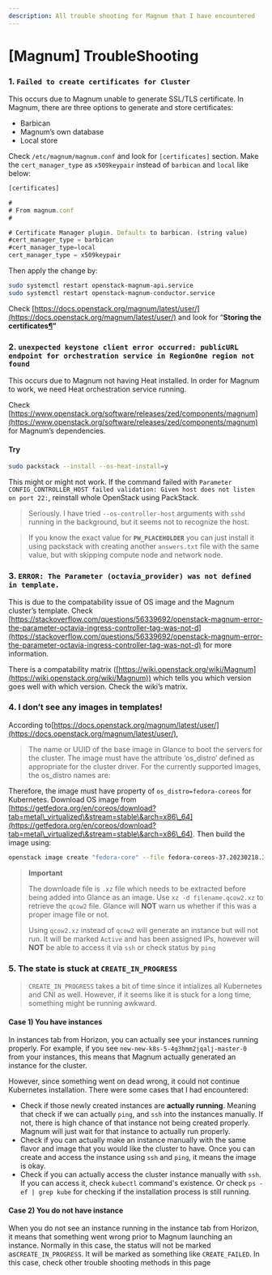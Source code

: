 ```yaml
---
description: All trouble shooting for Magnum that I have encountered
---
```


# \[Magnum] TroubleShooting

### 1. `Failed to create certificates for Cluster`

This occurs due to Magnum unable to generate SSL/TLS certificate. In Magnum, there are three options to generate and store certificates:

* Barbican
* Magnum’s own database
* Local store

Check `/etc/magnum/magnum.conf` and look for `[certificates]` section. Make the `cert_manager_type` as `x509keypair` instead of `barbican` and `local` like below:

```jsx
[certificates]

#
# From magnum.conf
#

# Certificate Manager plugin. Defaults to barbican. (string value)
#cert_manager_type = barbican
#cert_manager_type=local
cert_manager_type = x509keypair
```

Then apply the change by:

```bash
sudo systemctl restart openstack-magnum-api.service
sudo systemctl restart openstack-magnum-conductor.service
```

Check [https://docs.openstack.org/magnum/latest/user/](https://docs.openstack.org/magnum/latest/user/) and look for “**Storing the certificates**[**¶**](https://docs.openstack.org/magnum/latest/user/#storing-the-certificates)**”**

### 2. `unexpected keystone client error occurred: publicURL endpoint for orchestration service in RegionOne region not found`

This occurs due to Magnum not having Heat installed. In order for Magnum to work, we need Heat orchestration service running.

Check [https://www.openstack.org/software/releases/zed/components/magnum](https://www.openstack.org/software/releases/zed/components/magnum) for Magnum’s dependencies.

#### Try

```bash
sudo packstack --install --os-heat-install=y
```

This might or might not work. If the command failed with `Parameter CONFIG_CONTROLLER_HOST failed validation: Given host does not listen on port 22:`, reinstall whole OpenStack using PackStack.

> &#x20;Seriously. I have tried `--os-controller-host` arguments with `sshd` running in the background, but it seems not to recognize the host.

> If you know the exact value for **`PW_PLACEHOLDER`** you can just install it using packstack with creating another `answers.txt` file with the same value, but with skipping compute node and network node.

### 3. `ERROR: The Parameter (octavia_provider) was not defined in template.`

This is due to the compatability issue of OS image and the Magnum cluster’s template. Check [https://stackoverflow.com/questions/56339692/openstack-magnum-error-the-parameter-octavia-ingress-controller-tag-was-not-d](https://stackoverflow.com/questions/56339692/openstack-magnum-error-the-parameter-octavia-ingress-controller-tag-was-not-d) for more information.

There is a compatability matrix ([https://wiki.openstack.org/wiki/Magnum](https://wiki.openstack.org/wiki/Magnum)) which tells you which version goes well with which version. Check the wiki’s matrix.

### 4. I don’t see any images in templates!

According to[https://docs.openstack.org/magnum/latest/user/](https://docs.openstack.org/magnum/latest/user/),

> The name or UUID of the base image in Glance to boot the servers for the cluster. The image must have the attribute ‘os\_distro’ defined as appropriate for the cluster driver. For the currently supported images, the os\_distro names are:

Therefore, the image must have property of `os_distro=fedora-coreos` for Kubernetes. Download OS image from [https://getfedora.org/en/coreos/download?tab=metal\_virtualized\&stream=stable\&arch=x86\_64](https://getfedora.org/en/coreos/download?tab=metal\_virtualized\&stream=stable\&arch=x86\_64). Then build the image using:

```bash
openstack image create "fedora-core" --file fedora-coreos-37.20230218.3.0-qemu.x86_64.qcow2--disk-format qcow2 --container-format bare --public --property os_distro=fedora-coreos
```

> **Important**
>
> The downloade file is `.xz` file which needs to be extracted before being added into Glance as an image. Use `xz -d filename.qcow2.xz` to retrieve the `qcow2` file. Glance will **NOT** warn us whether if this was a proper image file or not.
>
> Using `qcow2.xz` instead of `qcow2` will generate an instance but will not run. It will be marked `Active` and has been assigned IPs, however will **NOT** be able to access it via `ssh` or check status by `ping`

### 5. The state is stuck at `CREATE_IN_PROGRESS`

> `CREATE_IN_PROGRESS` takes a bit of time since it intializes all Kubernetes and CNI as well. However, if it seems like it is stuck for a long time, something might be running awkward.

#### Case 1) You have instances

In instances tab from Horizon, you can actually see your instances running properly. For example, if you see `new-new-k8s-5-4g3hmm2jqalj-master-0` from your instances, this means that Magnum actually generated an instance for the cluster.

However, since something went on dead wrong, it could not continue Kubernetes installation. There were some cases that I had encountered:

* Check if those newly created instances are **actually running**. Meaning that check if we can actually `ping`, and `ssh` into the instances manually. If not, there is high chance of that instance not being created properly. Magnum will just wait for that instance to actually run properly.
* Check if you can actually make an instance manually with the same flavor and image that you would like the cluster to have. Once you can create and access the instance using `ssh` and `ping`, it means the image is okay.
* Check if you can actually access the cluster instance manually with `ssh`. If you can access it, check `kubectl` command's existence. Or check `ps -ef | grep kube` for checking if the installation process is still running.

#### Case 2) You do not have instance

When you do not see an instance running in the instance tab from Horizon, it means that something went wrong prior to Magnum launching an instance. Normally in this case, the status will not be marked as`CREATE_IN_PROGRESS`. It will be marked as something like `CREATE_FAILED`. In this case, check other trouble shooting methods in this page
